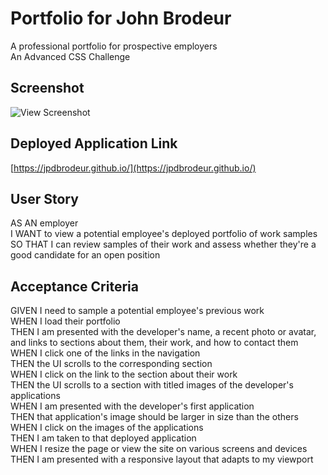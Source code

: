 # Portfolio for John Brodeur

A professional portfolio for prospective employers  
An Advanced CSS Challenge


## Screenshot
![View Screenshot](screenshot.png)

## Deployed Application Link
[https://jpdbrodeur.github.io/](https://jpdbrodeur.github.io/)

## User Story

AS AN employer  
I WANT to view a potential employee's deployed portfolio of work samples  
SO THAT I can review samples of their work and assess whether   they're a good candidate for an open position

## Acceptance Criteria

GIVEN I need to sample a potential employee's previous work  
WHEN I load their portfolio  
THEN I am presented with the developer's name, a recent photo or avatar, and links to sections about them, their work, and how to contact them  
WHEN I click one of the links in the navigation  
THEN the UI scrolls to the corresponding section  
WHEN I click on the link to the section about their work  
THEN the UI scrolls to a section with titled images of the developer's applications  
WHEN I am presented with the developer's first application  
THEN that application's image should be larger in size than the others  
WHEN I click on the images of the applications  
THEN I am taken to that deployed application  
WHEN I resize the page or view the site on various screens and devices  
THEN I am presented with a responsive layout that adapts to my viewport